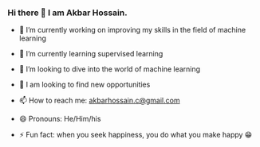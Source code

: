### Hi there 👋 I am Akbar Hossain.



- 🔭 I’m currently working on improving my skills in the field of machine learning  
- 🌱 I’m currently learning supervised learning 
- 👯 I’m looking to dive into the world of machine learning 
- 🤔 I am looking to find new opportunities  

- 📫 How to reach me: akbarhossain.c@gmail.com
- 😄 Pronouns: He/Him/his
- ⚡ Fun fact: when you seek happiness, you do what you make happy 😁 

